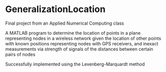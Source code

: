 # GeneralizationLocation

Final project from an Applied Numerical Computing class

A MATLAB program to determine the location of points in a plane representing nodes in a wireless network given the location of other points with known positions representing nodes with GPS receivers, and inexact measurements via strength of signals of the distances between certain pairs of nodes

Successfully implemented using the Levenberg-Marquardt method
